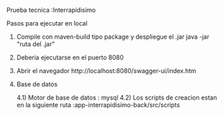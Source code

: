 Prueba tecnica :Interrapidisimo

Pasos para ejecutar en local

1) Compile con maven-build tipo package y despliegue el .jar
    java -jar "ruta del .jar"
   
2) Deberia ejecutarse en el puerto 8080
   
3) Abrir el navegador http://localhost:8080/swagger-ui/index.htm

4) Base de datos

    4.1) Motor de base de datos : mysql
    4.2) Los scripts de creacion estan en la siguiente ruta :app-interrapidisimo-back/src/scripts
   

